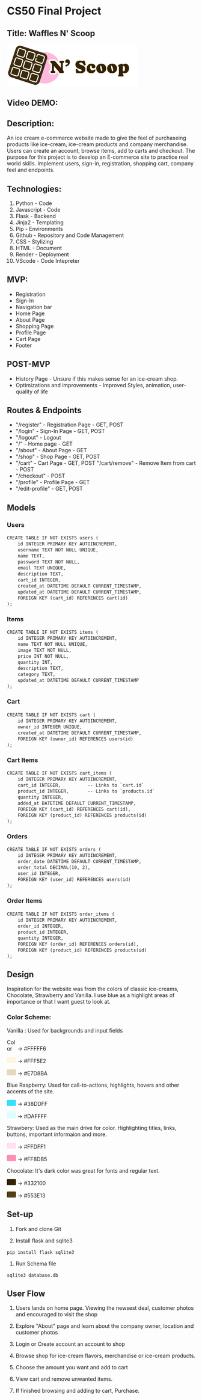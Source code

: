 # CS50 Final Project

## Title: Waffles N' Scoop

<img src="./static/images/Product_Photos/Waffle_N_Scoop_logo.png">

## Video DEMO:

## Description:

An ice cream e-commerce website made to give the feel of purchaseing products like ice-cream, ice-cream products and company merchandise.
Users can create an account, browse items, add to carts and checkout.
The purpose for this project is to develop an E-commerce site to practice real world skills. Implement users, sign-in, registration, shopping cart, company feel and endpoints.

## Technologies:

1. Python - Code
1. Javascript - Code
1. Flask - Backend
1. Jinja2 - Templating
1. Pip - Environments
1. Github - Repository and Code Management
1. CSS - Stylizing
1. HTML - Document
1. Render - Deployment
1. VScode - Code Intepreter

## MVP:

- Registration
- Sign-In
- Navigation bar
- Home Page
- About Page
- Shopping Page
- Profile Page
- Cart Page
- Footer

## POST-MVP

- History Page - Unsure if this makes sense for an ice-cream shop.
- Optimizations and improvements - Improved Styles, animation, user-quality of life

## Routes & Endpoints

- "/register" - Registration Page - GET, POST
- "/login" - Sign-In Page - GET, POST
- "/logout" - Logout
- "/" - Home page - GET
- "/about" - About Page - GET
- "/shop" - Shop Page - GET, POST
- "/cart" - Cart Page - GET, POST
  "/cart/remove" - Remove Item from cart - POST
- "/checkout" - POST
- "/profile" - Profile Page - GET
- "/edit-profile" - GET, POST

## Models

### Users

```
CREATE TABLE IF NOT EXISTS users (
    id INTEGER PRIMARY KEY AUTOINCREMENT,
    username TEXT NOT NULL UNIQUE,
    name TEXT,
    password TEXT NOT NULL,
    email TEXT UNIQUE,
    description TEXT,
    cart_id INTEGER,
    created_at DATETIME DEFAULT CURRENT_TIMESTAMP,
    updated_at DATETIME DEFAULT CURRENT_TIMESTAMP,
    FOREIGN KEY (cart_id) REFERENCES cart(id)
);
```

### Items

```
CREATE TABLE IF NOT EXISTS items (
    id INTEGER PRIMARY KEY AUTOINCREMENT,
    name TEXT NOT NULL UNIQUE,
    image TEXT NOT NULL,
    price INT NOT NULL,
    quantity INT,
    description TEXT,
    category TEXT,
    updated_at DATETIME DEFAULT CURRENT_TIMESTAMP
);
```

### Cart

```
CREATE TABLE IF NOT EXISTS cart (
    id INTEGER PRIMARY KEY AUTOINCREMENT,
    owner_id INTEGER UNIQUE,
    created_at DATETIME DEFAULT CURRENT_TIMESTAMP,
    FOREIGN KEY (owner_id) REFERENCES users(id)
);
```

### Cart Items

```
CREATE TABLE IF NOT EXISTS cart_items (
    id INTEGER PRIMARY KEY AUTOINCREMENT,
    cart_id INTEGER,          -- Links to `cart.id`
    product_id INTEGER,       -- Links to `products.id`
    quantity INTEGER,
    added_at DATETIME DEFAULT CURRENT_TIMESTAMP,
    FOREIGN KEY (cart_id) REFERENCES cart(id),
    FOREIGN KEY (product_id) REFERENCES products(id)
);
```

### Orders

```
CREATE TABLE IF NOT EXISTS orders (
    id INTEGER PRIMARY KEY AUTOINCREMENT,
    order_date DATETIME DEFAULT CURRENT_TIMESTAMP,
    order_total DECIMAL(10, 2),
    user_id INTEGER,
    FOREIGN KEY (user_id) REFERENCES users(id)
);
```

### Order Items

```
CREATE TABLE IF NOT EXISTS order_items (
    id INTEGER PRIMARY KEY AUTOINCREMENT,
    order_id INTEGER,
    product_id INTEGER,
    quantity INTEGER,
    FOREIGN KEY (order_id) REFERENCES orders(id),
    FOREIGN KEY (product_id) REFERENCES products(id)
);
```

## Design

Inspiration for the website was from the colors of classic ice-creams, Chocolate, Strawberry and Vanilla.
I use blue as a highlight areas of importance or that I want guest to look at.

### Color Scheme:

Vanilla : Used for backgrounds and input fields

<span style="background-color: #FFFFF6; display: inline-block; width: 1.5rem; height: 1rem; border-radius: 2px">Color</span> &rarr; #FFFFF6

<span style="background-color: #FFF5E2; display: inline-block; width: 1.5rem; height: 1rem; border-radius: 2px"></span> &rarr; #FFF5E2

<span style="background-color: #E7D8BA; display: inline-block; width: 1.5rem; height: 1rem; border-radius: 2px"></span> &rarr; #E7D8BA

Blue Raspberry: Used for call-to-actions, highlights, hovers and other accents of the site.

<span style="background-color: #38DDFF; display: inline-block; width: 1.5rem; height: 1rem; border-radius: 2px"></span> &rarr; #38DDFF

<span style="background-color: #DAFFFF; display: inline-block; width: 1.5rem; height: 1rem; border-radius: 2px"></span> &rarr; #DAFFFF

Strawbery: Used as the main drive for color. Highlighting titles, links, buttons, important informaion and more.

<span style="background-color: #FFDFF1; display: inline-block; width: 1.5rem; height: 1rem; border-radius: 2px"></span> &rarr; #FFDFF1

<span style="background-color: #FF8DB5; display: inline-block; width: 1.5rem; height: 1rem; border-radius: 2px"></span> &rarr; #FF8DB5

Chocolate: It's dark color was great for fonts and regular text.

<span style="background-color: #332100; display: inline-block; width: 1.5rem; height: 1rem; border-radius: 2px"></span> &rarr; #332100

<span style="background-color: #553E13; display: inline-block; width: 1.5rem; height: 1rem; border-radius: 2px"></span> &rarr; #553E13

## Set-up

1. Fork and clone Git

1. Install flask and sqlite3

```
pip install flask sqlite3
```

1. Run Schema file

```
sqlite3 database.db
```

## User Flow

1. Users lands on home page. Viewing the newsest deal, customer photos and encouraged to visit the shop

1. Explore "About" page and learn about the company owner, location and customer photos

1. Login or Create account an account to shop

1. Browse shop for ice-cream flavors, merchandise or ice-cream products.

1. Choose the amount you want and add to cart

1. View cart and remove unwanted items.

1. If finished browsing and adding to cart, Purchase.
